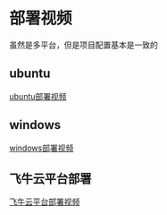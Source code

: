 # 部署视频  
虽然是多平台，但是项目配置基本是一致的
## ubuntu  
[ubuntu部署视频](https://www.bilibili.com/video/BV1jJ4m1P7dq)

## windows
[windows部署视频](https://www.bilibili.com/video/BV1mBmBY7Eg8)

## 飞牛云平台部署
[飞牛云平台部署视频](https://www.bilibili.com/video/BV1mBmBY7Exu)